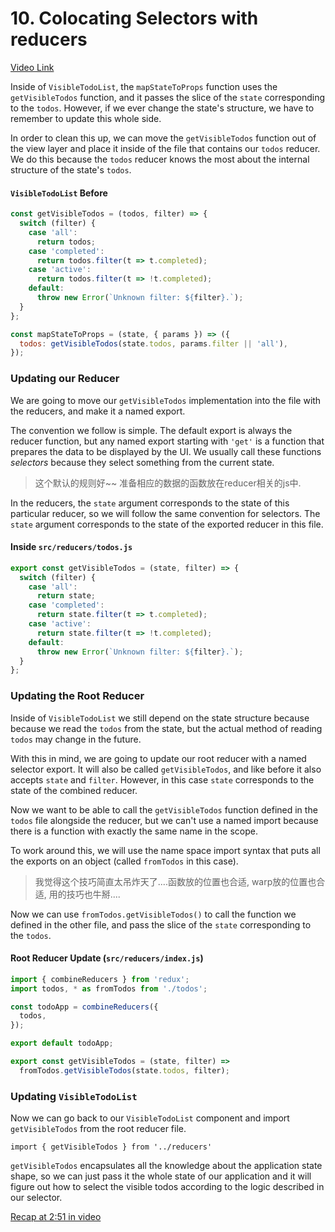 # 10. Colocating Selectors with reducers
[Video Link](https://egghead.io/lessons/javascript-redux-colocating-selectors-with-reducers?series=building-react-applications-with-idiomatic-redux)

Inside of `VisibleTodoList`, the `mapStateToProps` function uses the `getVisibleTodos` function, and it passes the slice of the `state` corresponding to the `todos`. However, if we ever change the state's structure, we have to remember to update this whole side.

In order to clean this up, we can move the `getVisibleTodos` function out of the view layer and place it inside of the file that contains our `todos` reducer. We do this because the `todos` reducer knows the most about the internal structure of the state's `todos`.

#### `VisibleTodoList` Before
```javascript
const getVisibleTodos = (todos, filter) => {
  switch (filter) {
    case 'all':
      return todos;
    case 'completed':
      return todos.filter(t => t.completed);
    case 'active':
      return todos.filter(t => !t.completed);
    default:
      throw new Error(`Unknown filter: ${filter}.`);
  }
};

const mapStateToProps = (state, { params }) => ({
  todos: getVisibleTodos(state.todos, params.filter || 'all'),
});
```

### Updating our Reducer

We are going to move our `getVisibleTodos` implementation into the file with the reducers, and make it a named export.

The convention we follow is simple. The default export is always the reducer function, but any named export starting with `'get'` is a function that prepares the data to be displayed by the UI. We usually call these functions _selectors_ because they select something from the current state.

> 这个默认的规则好~~ 准备相应的数据的函数放在reducer相关的js中.

In the reducers, the `state` argument corresponds to the state of this particular reducer, so we will follow the same convention for selectors. The `state` argument corresponds to the state of the exported reducer in this file.

#### Inside `src/reducers/todos.js`
```javascript
export const getVisibleTodos = (state, filter) => {
  switch (filter) {
    case 'all':
      return state;
    case 'completed':
      return state.filter(t => t.completed);
    case 'active':
      return state.filter(t => !t.completed);
    default:
      throw new Error(`Unknown filter: ${filter}.`);
  }
};
```

### Updating the Root Reducer
Inside of `VisibleTodoList` we still depend on the state structure because because we read the `todos` from the state, but the actual method of reading `todos` may change in the future.

With this in mind, we are going to update our root reducer with a named selector export. It will also be called `getVisibleTodos`, and like before it also accepts `state` and `filter`. However, in this case `state` corresponds to the state of the combined reducer.

Now we want to be able to call the `getVisibleTodos` function defined in the `todos` file alongside the reducer, but we can't use a named import because there is a function with exactly the same name in the scope.

To work around this, we will use the name space import syntax that puts all the exports on an object (called `fromTodos` in this case).

> 我觉得这个技巧简直太吊炸天了....函数放的位置也合适, warp放的位置也合适, 用的技巧也牛掰....

Now we can use `fromTodos.getVisibleTodos()` to call the function we defined in the other file, and pass the slice of the `state` corresponding to the `todos`.

#### Root Reducer Update (`src/reducers/index.js`)
```javascript
import { combineReducers } from 'redux';
import todos, * as fromTodos from './todos';

const todoApp = combineReducers({
  todos,
});

export default todoApp;

export const getVisibleTodos = (state, filter) =>
  fromTodos.getVisibleTodos(state.todos, filter);
```

### Updating `VisibleTodoList`
Now we can go back to our `VisibleTodoList` component and import `getVisibleTodos` from the root reducer file.

`import { getVisibleTodos } from '../reducers'`

`getVisibleTodos` encapsulates all the knowledge about the application state shape, so we can just pass it the whole state of our application and it will figure out how to select the visible todos according to the logic described in our selector.

[Recap at 2:51 in video](https://egghead.io/lessons/javascript-redux-colocating-selectors-with-reducers?series=building-react-applications-with-idiomatic-redux)
